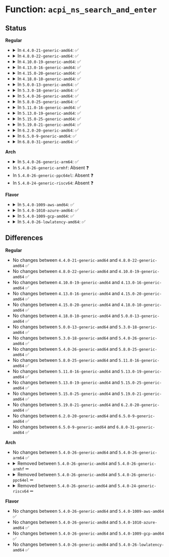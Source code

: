 # Function: <code>acpi_ns_search_and_enter</code>

## Status
<b>Regular</b>
<ul>
<li>
<details>
<summary>In <code>4.4.0-21-generic-amd64</code>: ✅</summary>

```c
acpi_status acpi_ns_search_and_enter(u32 target_name, struct acpi_walk_state * walk_state, struct acpi_namespace_node * node, acpi_interpreter_mode interpreter_mode, acpi_object_type type, u32 flags, struct acpi_namespace_node * * return_node)
```

```json
{
  "name": "acpi_ns_search_and_enter",
  "collision_type": "Unique Global",
  "inline_type": "No",
  "funcs": [
    {
      "addr": 18446744071583689783,
      "name": "acpi_ns_search_and_enter",
      "external": true,
      "loc": "drivers/acpi/acpica/nssearch.c:287",
      "file": "drivers/acpi/acpica/nssearch.c",
      "inline": "seen, unknown",
      "caller_inline": [],
      "caller_func": [
        "drivers/acpi/acpica/nsaccess.c:acpi_ns_lookup"
      ]
    }
  ],
  "symbols": [
    {
      "addr": 18446744071583689783,
      "name": "acpi_ns_search_and_enter",
      "section": ".text",
      "bind": "STB_GLOBAL",
      "size": 427
    }
  ]
}
```
</details>
</li>
<li>
<details>
<summary>In <code>4.8.0-22-generic-amd64</code>: ✅</summary>

```c
acpi_status acpi_ns_search_and_enter(u32 target_name, struct acpi_walk_state * walk_state, struct acpi_namespace_node * node, acpi_interpreter_mode interpreter_mode, acpi_object_type type, u32 flags, struct acpi_namespace_node * * return_node)
```

```json
{
  "name": "acpi_ns_search_and_enter",
  "collision_type": "Unique Global",
  "inline_type": "No",
  "funcs": [
    {
      "addr": 18446744071584014166,
      "name": "acpi_ns_search_and_enter",
      "external": true,
      "loc": "drivers/acpi/acpica/nssearch.c:287",
      "file": "drivers/acpi/acpica/nssearch.c",
      "inline": "seen, unknown",
      "caller_inline": [],
      "caller_func": [
        "drivers/acpi/acpica/nsaccess.c:acpi_ns_lookup"
      ]
    }
  ],
  "symbols": [
    {
      "addr": 18446744071584014166,
      "name": "acpi_ns_search_and_enter",
      "section": ".text",
      "bind": "STB_GLOBAL",
      "size": 417
    }
  ]
}
```
</details>
</li>
<li>
<details>
<summary>In <code>4.10.0-19-generic-amd64</code>: ✅</summary>

```c
acpi_status acpi_ns_search_and_enter(u32 target_name, struct acpi_walk_state * walk_state, struct acpi_namespace_node * node, acpi_interpreter_mode interpreter_mode, acpi_object_type type, u32 flags, struct acpi_namespace_node * * return_node)
```

```json
{
  "name": "acpi_ns_search_and_enter",
  "collision_type": "Unique Global",
  "inline_type": "No",
  "funcs": [
    {
      "addr": 18446744071584156063,
      "name": "acpi_ns_search_and_enter",
      "external": true,
      "loc": "drivers/acpi/acpica/nssearch.c:287",
      "file": "drivers/acpi/acpica/nssearch.c",
      "inline": "seen, unknown",
      "caller_inline": [],
      "caller_func": [
        "drivers/acpi/acpica/nsaccess.c:acpi_ns_lookup"
      ]
    }
  ],
  "symbols": [
    {
      "addr": 18446744071584156063,
      "name": "acpi_ns_search_and_enter",
      "section": ".text",
      "bind": "STB_GLOBAL",
      "size": 417
    }
  ]
}
```
</details>
</li>
<li>
<details>
<summary>In <code>4.13.0-16-generic-amd64</code>: ✅</summary>

```c
acpi_status acpi_ns_search_and_enter(u32 target_name, struct acpi_walk_state * walk_state, struct acpi_namespace_node * node, acpi_interpreter_mode interpreter_mode, acpi_object_type type, u32 flags, struct acpi_namespace_node * * return_node)
```

```json
{
  "name": "acpi_ns_search_and_enter",
  "collision_type": "Unique Global",
  "inline_type": "No",
  "funcs": [
    {
      "addr": 18446744071584223327,
      "name": "acpi_ns_search_and_enter",
      "external": true,
      "loc": "drivers/acpi/acpica/nssearch.c:287",
      "file": "drivers/acpi/acpica/nssearch.c",
      "inline": "seen, unknown",
      "caller_inline": [],
      "caller_func": [
        "drivers/acpi/acpica/nsaccess.c:acpi_ns_lookup"
      ]
    }
  ],
  "symbols": [
    {
      "addr": 18446744071584223327,
      "name": "acpi_ns_search_and_enter",
      "section": ".text",
      "bind": "STB_GLOBAL",
      "size": 415
    }
  ]
}
```
</details>
</li>
<li>
<details>
<summary>In <code>4.15.0-20-generic-amd64</code>: ✅</summary>

```c
acpi_status acpi_ns_search_and_enter(u32 target_name, struct acpi_walk_state * walk_state, struct acpi_namespace_node * node, acpi_interpreter_mode interpreter_mode, acpi_object_type type, u32 flags, struct acpi_namespace_node * * return_node)
```

```json
{
  "name": "acpi_ns_search_and_enter",
  "collision_type": "Unique Global",
  "inline_type": "No",
  "funcs": [
    {
      "addr": 18446744071584566161,
      "name": "acpi_ns_search_and_enter",
      "external": true,
      "loc": "drivers/acpi/acpica/nssearch.c:287",
      "file": "drivers/acpi/acpica/nssearch.c",
      "inline": "seen, unknown",
      "caller_inline": [],
      "caller_func": [
        "drivers/acpi/acpica/nsaccess.c:acpi_ns_lookup"
      ]
    }
  ],
  "symbols": [
    {
      "addr": 18446744071584566161,
      "name": "acpi_ns_search_and_enter",
      "section": ".text",
      "bind": "STB_GLOBAL",
      "size": 1236
    }
  ]
}
```
</details>
</li>
<li>
<details>
<summary>In <code>4.18.0-10-generic-amd64</code>: ✅</summary>

```c
acpi_status acpi_ns_search_and_enter(u32 target_name, struct acpi_walk_state * walk_state, struct acpi_namespace_node * node, acpi_interpreter_mode interpreter_mode, acpi_object_type type, u32 flags, struct acpi_namespace_node * * return_node)
```

```json
{
  "name": "acpi_ns_search_and_enter",
  "collision_type": "Unique Global",
  "inline_type": "No",
  "funcs": [
    {
      "addr": 18446744071584791302,
      "name": "acpi_ns_search_and_enter",
      "external": true,
      "loc": "drivers/acpi/acpica/nssearch.c:251",
      "file": "drivers/acpi/acpica/nssearch.c",
      "inline": "seen, unknown",
      "caller_inline": [],
      "caller_func": [
        "drivers/acpi/acpica/nsaccess.c:acpi_ns_lookup"
      ]
    }
  ],
  "symbols": [
    {
      "addr": 18446744071584791302,
      "name": "acpi_ns_search_and_enter",
      "section": ".text",
      "bind": "STB_GLOBAL",
      "size": 1236
    }
  ]
}
```
</details>
</li>
<li>
<details>
<summary>In <code>5.0.0-13-generic-amd64</code>: ✅</summary>

```c
acpi_status acpi_ns_search_and_enter(u32 target_name, struct acpi_walk_state * walk_state, struct acpi_namespace_node * node, acpi_interpreter_mode interpreter_mode, acpi_object_type type, u32 flags, struct acpi_namespace_node * * return_node)
```

```json
{
  "name": "acpi_ns_search_and_enter",
  "collision_type": "Unique Global",
  "inline_type": "No",
  "funcs": [
    {
      "addr": 18446744071584893705,
      "name": "acpi_ns_search_and_enter",
      "external": true,
      "loc": "drivers/acpi/acpica/nssearch.c:251",
      "file": "drivers/acpi/acpica/nssearch.c",
      "inline": "seen, unknown",
      "caller_inline": [],
      "caller_func": [
        "drivers/acpi/acpica/nsaccess.c:acpi_ns_lookup"
      ]
    }
  ],
  "symbols": [
    {
      "addr": 18446744071584893705,
      "name": "acpi_ns_search_and_enter",
      "section": ".text",
      "bind": "STB_GLOBAL",
      "size": 1224
    }
  ]
}
```
</details>
</li>
<li>
<details>
<summary>In <code>5.3.0-18-generic-amd64</code>: ✅</summary>

```c
acpi_status acpi_ns_search_and_enter(u32 target_name, struct acpi_walk_state * walk_state, struct acpi_namespace_node * node, acpi_interpreter_mode interpreter_mode, acpi_object_type type, u32 flags, struct acpi_namespace_node * * return_node)
```

```json
{
  "name": "acpi_ns_search_and_enter",
  "collision_type": "Unique Global",
  "inline_type": "No",
  "funcs": [
    {
      "addr": 18446744071585096688,
      "name": "acpi_ns_search_and_enter",
      "external": true,
      "loc": "drivers/acpi/acpica/nssearch.c:251",
      "file": "drivers/acpi/acpica/nssearch.c",
      "inline": "seen, unknown",
      "caller_inline": [],
      "caller_func": [
        "drivers/acpi/acpica/nsaccess.c:acpi_ns_lookup"
      ]
    }
  ],
  "symbols": [
    {
      "addr": 18446744071585096688,
      "name": "acpi_ns_search_and_enter",
      "section": ".text",
      "bind": "STB_GLOBAL",
      "size": 1224
    }
  ]
}
```
</details>
</li>
<li>
<details>
<summary>In <code>5.4.0-26-generic-amd64</code>: ✅</summary>

```c
acpi_status acpi_ns_search_and_enter(u32 target_name, struct acpi_walk_state * walk_state, struct acpi_namespace_node * node, acpi_interpreter_mode interpreter_mode, acpi_object_type type, u32 flags, struct acpi_namespace_node * * return_node)
```

```json
{
  "name": "acpi_ns_search_and_enter",
  "collision_type": "Unique Global",
  "inline_type": "No",
  "funcs": [
    {
      "addr": 18446744071585233044,
      "name": "acpi_ns_search_and_enter",
      "external": true,
      "loc": "drivers/acpi/acpica/nssearch.c:251",
      "file": "drivers/acpi/acpica/nssearch.c",
      "inline": "seen, unknown",
      "caller_inline": [],
      "caller_func": [
        "drivers/acpi/acpica/nsaccess.c:acpi_ns_lookup"
      ]
    }
  ],
  "symbols": [
    {
      "addr": 18446744071585233044,
      "name": "acpi_ns_search_and_enter",
      "section": ".text",
      "bind": "STB_GLOBAL",
      "size": 1226
    }
  ]
}
```
</details>
</li>
<li>
<details>
<summary>In <code>5.8.0-25-generic-amd64</code>: ✅</summary>

```c
acpi_status acpi_ns_search_and_enter(u32 target_name, struct acpi_walk_state * walk_state, struct acpi_namespace_node * node, acpi_interpreter_mode interpreter_mode, acpi_object_type type, u32 flags, struct acpi_namespace_node * * return_node)
```

```json
{
  "name": "acpi_ns_search_and_enter",
  "collision_type": "Unique Global",
  "inline_type": "No",
  "funcs": [
    {
      "addr": 18446744071585939314,
      "name": "acpi_ns_search_and_enter",
      "external": true,
      "loc": "drivers/acpi/acpica/nssearch.c:251",
      "file": "drivers/acpi/acpica/nssearch.c",
      "inline": "seen, unknown",
      "caller_inline": [],
      "caller_func": [
        "drivers/acpi/acpica/nsaccess.c:acpi_ns_lookup"
      ]
    }
  ],
  "symbols": [
    {
      "addr": 18446744071585939314,
      "name": "acpi_ns_search_and_enter",
      "section": ".text",
      "bind": "STB_GLOBAL",
      "size": 770
    }
  ]
}
```
</details>
</li>
<li>
<details>
<summary>In <code>5.11.0-16-generic-amd64</code>: ✅</summary>

```c
acpi_status acpi_ns_search_and_enter(u32 target_name, struct acpi_walk_state * walk_state, struct acpi_namespace_node * node, acpi_interpreter_mode interpreter_mode, acpi_object_type type, u32 flags, struct acpi_namespace_node * * return_node)
```

```json
{
  "name": "acpi_ns_search_and_enter",
  "collision_type": "Unique Global",
  "inline_type": "No",
  "funcs": [
    {
      "addr": 18446744071586062276,
      "name": "acpi_ns_search_and_enter",
      "external": true,
      "loc": "drivers/acpi/acpica/nssearch.c:251",
      "file": "drivers/acpi/acpica/nssearch.c",
      "inline": "seen, unknown",
      "caller_inline": [],
      "caller_func": [
        "drivers/acpi/acpica/nsaccess.c:acpi_ns_lookup"
      ]
    }
  ],
  "symbols": [
    {
      "addr": 18446744071586062276,
      "name": "acpi_ns_search_and_enter",
      "section": ".text",
      "bind": "STB_GLOBAL",
      "size": 770
    }
  ]
}
```
</details>
</li>
<li>
<details>
<summary>In <code>5.13.0-19-generic-amd64</code>: ✅</summary>

```c
acpi_status acpi_ns_search_and_enter(u32 target_name, struct acpi_walk_state * walk_state, struct acpi_namespace_node * node, acpi_interpreter_mode interpreter_mode, acpi_object_type type, u32 flags, struct acpi_namespace_node * * return_node)
```

```json
{
  "name": "acpi_ns_search_and_enter",
  "collision_type": "Unique Global",
  "inline_type": "No",
  "funcs": [
    {
      "addr": 18446744071585939124,
      "name": "acpi_ns_search_and_enter",
      "external": true,
      "loc": "drivers/acpi/acpica/nssearch.c:251",
      "file": "drivers/acpi/acpica/nssearch.c",
      "inline": "seen, unknown",
      "caller_inline": [],
      "caller_func": [
        "drivers/acpi/acpica/nsaccess.c:acpi_ns_lookup"
      ]
    }
  ],
  "symbols": [
    {
      "addr": 18446744071585939124,
      "name": "acpi_ns_search_and_enter",
      "section": ".text",
      "bind": "STB_GLOBAL",
      "size": 770
    }
  ]
}
```
</details>
</li>
<li>
<details>
<summary>In <code>5.15.0-25-generic-amd64</code>: ✅</summary>

```c
acpi_status acpi_ns_search_and_enter(u32 target_name, struct acpi_walk_state * walk_state, struct acpi_namespace_node * node, acpi_interpreter_mode interpreter_mode, acpi_object_type type, u32 flags, struct acpi_namespace_node * * return_node)
```

```json
{
  "name": "acpi_ns_search_and_enter",
  "collision_type": "Unique Global",
  "inline_type": "No",
  "funcs": [
    {
      "addr": 18446744071586427368,
      "name": "acpi_ns_search_and_enter",
      "external": true,
      "loc": "drivers/acpi/acpica/nssearch.c:251",
      "file": "drivers/acpi/acpica/nssearch.c",
      "inline": "seen, unknown",
      "caller_inline": [],
      "caller_func": [
        "drivers/acpi/acpica/nsaccess.c:acpi_ns_lookup"
      ]
    }
  ],
  "symbols": [
    {
      "addr": 18446744071586427368,
      "name": "acpi_ns_search_and_enter",
      "section": ".text",
      "bind": "STB_GLOBAL",
      "size": 770
    }
  ]
}
```
</details>
</li>
<li>
<details>
<summary>In <code>5.19.0-21-generic-amd64</code>: ✅</summary>

```c
acpi_status acpi_ns_search_and_enter(u32 target_name, struct acpi_walk_state * walk_state, struct acpi_namespace_node * node, acpi_interpreter_mode interpreter_mode, acpi_object_type type, u32 flags, struct acpi_namespace_node * * return_node)
```

```json
{
  "name": "acpi_ns_search_and_enter",
  "collision_type": "Unique Global",
  "inline_type": "No",
  "funcs": [
    {
      "addr": 18446744071587678219,
      "name": "acpi_ns_search_and_enter",
      "external": true,
      "loc": "drivers/acpi/acpica/nssearch.c:251",
      "file": "drivers/acpi/acpica/nssearch.c",
      "inline": "seen, unknown",
      "caller_inline": [],
      "caller_func": [
        "drivers/acpi/acpica/nsaccess.c:acpi_ns_lookup"
      ]
    }
  ],
  "symbols": [
    {
      "addr": 18446744071587678219,
      "name": "acpi_ns_search_and_enter",
      "section": ".text",
      "bind": "STB_GLOBAL",
      "size": 778
    }
  ]
}
```
</details>
</li>
<li>
<details>
<summary>In <code>6.2.0-20-generic-amd64</code>: ✅</summary>

```c
acpi_status acpi_ns_search_and_enter(u32 target_name, struct acpi_walk_state * walk_state, struct acpi_namespace_node * node, acpi_interpreter_mode interpreter_mode, acpi_object_type type, u32 flags, struct acpi_namespace_node * * return_node)
```

```json
{
  "name": "acpi_ns_search_and_enter",
  "collision_type": "Unique Global",
  "inline_type": "No",
  "funcs": [
    {
      "addr": 18446744071588987264,
      "name": "acpi_ns_search_and_enter",
      "external": true,
      "loc": "drivers/acpi/acpica/nssearch.c:251",
      "file": "drivers/acpi/acpica/nssearch.c",
      "inline": "seen, unknown",
      "caller_inline": [],
      "caller_func": [
        "drivers/acpi/acpica/nsaccess.c:acpi_ns_lookup",
        "drivers/acpi/acpica/nsaccess.c:acpi_ns_lookup"
      ]
    }
  ],
  "symbols": [
    {
      "addr": 18446744071588987264,
      "name": "acpi_ns_search_and_enter",
      "section": ".text",
      "bind": "STB_GLOBAL",
      "size": 908
    }
  ]
}
```
</details>
</li>
<li>
<details>
<summary>In <code>6.5.0-9-generic-amd64</code>: ✅</summary>

```c
acpi_status acpi_ns_search_and_enter(u32 target_name, struct acpi_walk_state * walk_state, struct acpi_namespace_node * node, acpi_interpreter_mode interpreter_mode, acpi_object_type type, u32 flags, struct acpi_namespace_node * * return_node)
```

```json
{
  "name": "acpi_ns_search_and_enter",
  "collision_type": "Unique Global",
  "inline_type": "No",
  "funcs": [
    {
      "addr": 18446744071589277760,
      "name": "acpi_ns_search_and_enter",
      "external": true,
      "loc": "drivers/acpi/acpica/nssearch.c:251",
      "file": "drivers/acpi/acpica/nssearch.c",
      "inline": "seen, unknown",
      "caller_inline": [],
      "caller_func": [
        "drivers/acpi/acpica/nsaccess.c:acpi_ns_lookup",
        "drivers/acpi/acpica/nsaccess.c:acpi_ns_lookup"
      ]
    }
  ],
  "symbols": [
    {
      "addr": 18446744071589277760,
      "name": "acpi_ns_search_and_enter",
      "section": ".text",
      "bind": "STB_GLOBAL",
      "size": 908
    }
  ]
}
```
</details>
</li>
<li>
<details>
<summary>In <code>6.8.0-31-generic-amd64</code>: ✅</summary>

```c
acpi_status acpi_ns_search_and_enter(u32 target_name, struct acpi_walk_state * walk_state, struct acpi_namespace_node * node, acpi_interpreter_mode interpreter_mode, acpi_object_type type, u32 flags, struct acpi_namespace_node * * return_node)
```

```json
{
  "name": "acpi_ns_search_and_enter",
  "collision_type": "Unique Global",
  "inline_type": "No",
  "funcs": [
    {
      "addr": 18446744071589584480,
      "name": "acpi_ns_search_and_enter",
      "external": true,
      "loc": "drivers/acpi/acpica/nssearch.c:251",
      "file": "drivers/acpi/acpica/nssearch.c",
      "inline": "seen, unknown",
      "caller_inline": [],
      "caller_func": [
        "drivers/acpi/acpica/nsaccess.c:acpi_ns_lookup",
        "drivers/acpi/acpica/nsaccess.c:acpi_ns_lookup"
      ]
    }
  ],
  "symbols": [
    {
      "addr": 18446744071589584480,
      "name": "acpi_ns_search_and_enter",
      "section": ".text",
      "bind": "STB_GLOBAL",
      "size": 908
    }
  ]
}
```
</details>
</li>
</ul>
<b>Arch</b>
<ul>
<li>
<details>
<summary>In <code>5.4.0-26-generic-arm64</code>: ✅</summary>

```c
acpi_status acpi_ns_search_and_enter(u32 target_name, struct acpi_walk_state * walk_state, struct acpi_namespace_node * node, acpi_interpreter_mode interpreter_mode, acpi_object_type type, u32 flags, struct acpi_namespace_node * * return_node)
```

```json
{
  "name": "acpi_ns_search_and_enter",
  "collision_type": "Unique Global",
  "inline_type": "No",
  "funcs": [
    {
      "addr": 18446603336497560500,
      "name": "acpi_ns_search_and_enter",
      "external": true,
      "loc": "drivers/acpi/acpica/nssearch.c:251",
      "file": "drivers/acpi/acpica/nssearch.c",
      "inline": "seen, unknown",
      "caller_inline": [],
      "caller_func": [
        "drivers/acpi/acpica/nsaccess.c:acpi_ns_lookup"
      ]
    }
  ],
  "symbols": [
    {
      "addr": 18446603336497560500,
      "name": "acpi_ns_search_and_enter",
      "section": ".text",
      "bind": "STB_GLOBAL",
      "size": 444
    }
  ]
}
```
</details>
</li>
<li>
In <code>5.4.0-26-generic-armhf</code>: Absent ❓
</li>
<li>
In <code>5.4.0-26-generic-ppc64el</code>: Absent ❓
</li>
<li>
In <code>5.4.0-24-generic-riscv64</code>: Absent ❓
</li>
</ul>
<b>Flavor</b>
<ul>
<li>
<details>
<summary>In <code>5.4.0-1009-aws-amd64</code>: ✅</summary>

```c
acpi_status acpi_ns_search_and_enter(u32 target_name, struct acpi_walk_state * walk_state, struct acpi_namespace_node * node, acpi_interpreter_mode interpreter_mode, acpi_object_type type, u32 flags, struct acpi_namespace_node * * return_node)
```

```json
{
  "name": "acpi_ns_search_and_enter",
  "collision_type": "Unique Global",
  "inline_type": "No",
  "funcs": [
    {
      "addr": 18446744071585093213,
      "name": "acpi_ns_search_and_enter",
      "external": true,
      "loc": "drivers/acpi/acpica/nssearch.c:251",
      "file": "drivers/acpi/acpica/nssearch.c",
      "inline": "seen, unknown",
      "caller_inline": [],
      "caller_func": [
        "drivers/acpi/acpica/nsaccess.c:acpi_ns_lookup"
      ]
    }
  ],
  "symbols": [
    {
      "addr": 18446744071585093213,
      "name": "acpi_ns_search_and_enter",
      "section": ".text",
      "bind": "STB_GLOBAL",
      "size": 429
    }
  ]
}
```
</details>
</li>
<li>
<details>
<summary>In <code>5.4.0-1010-azure-amd64</code>: ✅</summary>

```c
acpi_status acpi_ns_search_and_enter(u32 target_name, struct acpi_walk_state * walk_state, struct acpi_namespace_node * node, acpi_interpreter_mode interpreter_mode, acpi_object_type type, u32 flags, struct acpi_namespace_node * * return_node)
```

```json
{
  "name": "acpi_ns_search_and_enter",
  "collision_type": "Unique Global",
  "inline_type": "No",
  "funcs": [
    {
      "addr": 18446744071585008604,
      "name": "acpi_ns_search_and_enter",
      "external": true,
      "loc": "drivers/acpi/acpica/nssearch.c:251",
      "file": "drivers/acpi/acpica/nssearch.c",
      "inline": "seen, unknown",
      "caller_inline": [],
      "caller_func": [
        "drivers/acpi/acpica/nsaccess.c:acpi_ns_lookup"
      ]
    }
  ],
  "symbols": [
    {
      "addr": 18446744071585008604,
      "name": "acpi_ns_search_and_enter",
      "section": ".text",
      "bind": "STB_GLOBAL",
      "size": 429
    }
  ]
}
```
</details>
</li>
<li>
<details>
<summary>In <code>5.4.0-1009-gcp-amd64</code>: ✅</summary>

```c
acpi_status acpi_ns_search_and_enter(u32 target_name, struct acpi_walk_state * walk_state, struct acpi_namespace_node * node, acpi_interpreter_mode interpreter_mode, acpi_object_type type, u32 flags, struct acpi_namespace_node * * return_node)
```

```json
{
  "name": "acpi_ns_search_and_enter",
  "collision_type": "Unique Global",
  "inline_type": "No",
  "funcs": [
    {
      "addr": 18446744071585184628,
      "name": "acpi_ns_search_and_enter",
      "external": true,
      "loc": "drivers/acpi/acpica/nssearch.c:251",
      "file": "drivers/acpi/acpica/nssearch.c",
      "inline": "seen, unknown",
      "caller_inline": [],
      "caller_func": [
        "drivers/acpi/acpica/nsaccess.c:acpi_ns_lookup"
      ]
    }
  ],
  "symbols": [
    {
      "addr": 18446744071585184628,
      "name": "acpi_ns_search_and_enter",
      "section": ".text",
      "bind": "STB_GLOBAL",
      "size": 1226
    }
  ]
}
```
</details>
</li>
<li>
<details>
<summary>In <code>5.4.0-26-lowlatency-amd64</code>: ✅</summary>

```c
acpi_status acpi_ns_search_and_enter(u32 target_name, struct acpi_walk_state * walk_state, struct acpi_namespace_node * node, acpi_interpreter_mode interpreter_mode, acpi_object_type type, u32 flags, struct acpi_namespace_node * * return_node)
```

```json
{
  "name": "acpi_ns_search_and_enter",
  "collision_type": "Unique Global",
  "inline_type": "No",
  "funcs": [
    {
      "addr": 18446744071585290788,
      "name": "acpi_ns_search_and_enter",
      "external": true,
      "loc": "drivers/acpi/acpica/nssearch.c:251",
      "file": "drivers/acpi/acpica/nssearch.c",
      "inline": "seen, unknown",
      "caller_inline": [],
      "caller_func": [
        "drivers/acpi/acpica/nsaccess.c:acpi_ns_lookup"
      ]
    }
  ],
  "symbols": [
    {
      "addr": 18446744071585290788,
      "name": "acpi_ns_search_and_enter",
      "section": ".text",
      "bind": "STB_GLOBAL",
      "size": 1226
    }
  ]
}
```
</details>
</li>
</ul>

## Differences
<b>Regular</b>
<ul>
<li>
No changes between <code>4.4.0-21-generic-amd64</code> and <code>4.8.0-22-generic-amd64</code> ✅
</li>
<li>
No changes between <code>4.8.0-22-generic-amd64</code> and <code>4.10.0-19-generic-amd64</code> ✅
</li>
<li>
No changes between <code>4.10.0-19-generic-amd64</code> and <code>4.13.0-16-generic-amd64</code> ✅
</li>
<li>
No changes between <code>4.13.0-16-generic-amd64</code> and <code>4.15.0-20-generic-amd64</code> ✅
</li>
<li>
No changes between <code>4.15.0-20-generic-amd64</code> and <code>4.18.0-10-generic-amd64</code> ✅
</li>
<li>
No changes between <code>4.18.0-10-generic-amd64</code> and <code>5.0.0-13-generic-amd64</code> ✅
</li>
<li>
No changes between <code>5.0.0-13-generic-amd64</code> and <code>5.3.0-18-generic-amd64</code> ✅
</li>
<li>
No changes between <code>5.3.0-18-generic-amd64</code> and <code>5.4.0-26-generic-amd64</code> ✅
</li>
<li>
No changes between <code>5.4.0-26-generic-amd64</code> and <code>5.8.0-25-generic-amd64</code> ✅
</li>
<li>
No changes between <code>5.8.0-25-generic-amd64</code> and <code>5.11.0-16-generic-amd64</code> ✅
</li>
<li>
No changes between <code>5.11.0-16-generic-amd64</code> and <code>5.13.0-19-generic-amd64</code> ✅
</li>
<li>
No changes between <code>5.13.0-19-generic-amd64</code> and <code>5.15.0-25-generic-amd64</code> ✅
</li>
<li>
No changes between <code>5.15.0-25-generic-amd64</code> and <code>5.19.0-21-generic-amd64</code> ✅
</li>
<li>
No changes between <code>5.19.0-21-generic-amd64</code> and <code>6.2.0-20-generic-amd64</code> ✅
</li>
<li>
No changes between <code>6.2.0-20-generic-amd64</code> and <code>6.5.0-9-generic-amd64</code> ✅
</li>
<li>
No changes between <code>6.5.0-9-generic-amd64</code> and <code>6.8.0-31-generic-amd64</code> ✅
</li>
</ul>
<b>Arch</b>
<ul>
<li>
No changes between <code>5.4.0-26-generic-amd64</code> and <code>5.4.0-26-generic-arm64</code> ✅
</li>
<li>
<details>
<summary>Removed between <code>5.4.0-26-generic-amd64</code> and <code>5.4.0-26-generic-armhf</code> ➖</summary>

```c
acpi_status acpi_ns_search_and_enter(u32 target_name, struct acpi_walk_state * walk_state, struct acpi_namespace_node * node, acpi_interpreter_mode interpreter_mode, acpi_object_type type, u32 flags, struct acpi_namespace_node * * return_node)
```
</details>
</li>
<li>
<details>
<summary>Removed between <code>5.4.0-26-generic-amd64</code> and <code>5.4.0-26-generic-ppc64el</code> ➖</summary>

```c
acpi_status acpi_ns_search_and_enter(u32 target_name, struct acpi_walk_state * walk_state, struct acpi_namespace_node * node, acpi_interpreter_mode interpreter_mode, acpi_object_type type, u32 flags, struct acpi_namespace_node * * return_node)
```
</details>
</li>
<li>
<details>
<summary>Removed between <code>5.4.0-26-generic-amd64</code> and <code>5.4.0-24-generic-riscv64</code> ➖</summary>

```c
acpi_status acpi_ns_search_and_enter(u32 target_name, struct acpi_walk_state * walk_state, struct acpi_namespace_node * node, acpi_interpreter_mode interpreter_mode, acpi_object_type type, u32 flags, struct acpi_namespace_node * * return_node)
```
</details>
</li>
</ul>
<b>Flavor</b>
<ul>
<li>
No changes between <code>5.4.0-26-generic-amd64</code> and <code>5.4.0-1009-aws-amd64</code> ✅
</li>
<li>
No changes between <code>5.4.0-26-generic-amd64</code> and <code>5.4.0-1010-azure-amd64</code> ✅
</li>
<li>
No changes between <code>5.4.0-26-generic-amd64</code> and <code>5.4.0-1009-gcp-amd64</code> ✅
</li>
<li>
No changes between <code>5.4.0-26-generic-amd64</code> and <code>5.4.0-26-lowlatency-amd64</code> ✅
</li>
</ul>
